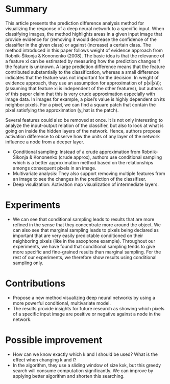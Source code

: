 # Summary
This article presents the prediction difference analysis method
for visualizing the response of a deep neural network to a specific input. 
When classifying images, the method highlights areas in a given input image that provide evidence for 
(removing it would decrease the confidence of the classifier in the given class) or against (increase) a certain class. 
The method introduced in this paper follows weight of evidence approach from Robnik-Šikonja & Kononenko (2008). 
The basic idea is that the relevance of a feature xi can be estimated by measuring how the prediction changes if the feature is unknown. 
A large prediction difference means that the feature contributed substantially to the classification, whereas a small difference 
indicates that the feature was not important for the decision. In weight of evidence approach, they use an assumption for 
approximation of p(xi|x\i); (assuming that feature xi is independent of the other features), but authors of this paper claim 
that this is very crude approximation especially with image data. In images for example, a pixel’s value is highly dependent 
on its neighbor pixels. For a pixel, we can find a square patch that contain the pixel satisfying the approximation (y_hat is the patch).
 
Several features could also be removed at once. It is not only interesting to analyze the input-output relation of the 
classifier, but also to look at what is going on inside the hidden layers of the network. Hence, authors propose activation 
difference to observe how the units of any layer of the network influence a node from a deeper layer.

* Conditional sampling: Instead of a crude approximation from Robnik-Šikonja & Kononenko (crude approx), authors use conditional sampling which is a better approximation method based on the relationships amongs consequent pixels in an image.
* Multivariate analysis: They also support removing multiple features from an image to see the changes in the prediction of the classifiser.
* Deep visulization: Activation map visualization of intermediate layers.
# Experiments
- We can see that conditional sampling leads
to results that are more refined in the sense that they concentrate more around the object. We can
also see that marginal sampling leads to pixels being declared as important that are very easily
predictable conditioned on their neighboring pixels (like in the saxophone example). Throughout our
experiments, we have found that conditional sampling tends to give more specific and fine-grained
results than marginal sampling. For the rest of our experiments, we therefore show results using
conditional sampling only.
# Contributions
-	Propose a new method visualizing deep neural networks by using a more powerful conditional, multivariate model.
-	The results provide insights for future research as showing which pixels of a specific input image are positive or 
negative against a node in the network.
# Possible improvement
-	How can we know exactly which k and l should be used? What is the effect when changing k and l?
-	In the algorithm, they use a sliding window of size kxk, but this greedy search will consume computation significantly. 
We can improve by applying better algorithm and shorten this searching.
